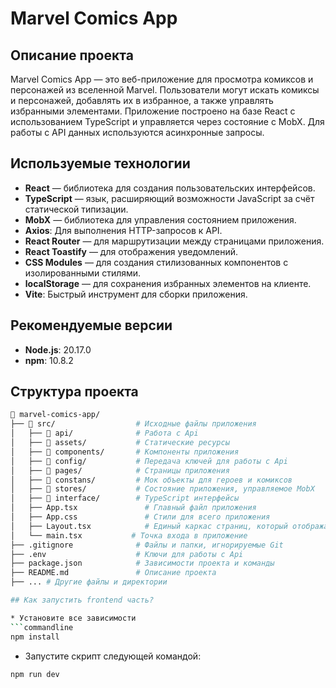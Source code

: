 # Marvel Comics App

## Описание проекта

Marvel Comics App — это веб-приложение для просмотра комиксов и персонажей из вселенной Marvel. Пользователи могут искать комиксы и персонажей, добавлять их в избранное, а также управлять избранными элементами. Приложение построено на базе React с использованием TypeScript и управляется через состояние с MobX. Для работы с API данных используются асинхронные запросы.

## Используемые технологии

- **React** — библиотека для создания пользовательских интерфейсов.
- **TypeScript** — язык, расширяющий возможности JavaScript за счёт статической типизации.
- **MobX** — библиотека для управления состоянием приложения.
- **Axios**: Для выполнения HTTP-запросов к API.
- **React Router** — для маршрутизации между страницами приложения.
- **React Toastify** — для отображения уведомлений.
- **CSS Modules** — для создания стилизованных компонентов с изолированными стилями.
- **localStorage** — для сохранения избранных элементов на клиенте.
- **Vite**: Быстрый инструмент для сборки приложения.

## Рекомендуемые версии

- **Node.js**: 20.17.0
- **npm**: 10.8.2

## Структура проекта

```bash
📁 marvel-comics-app/
├── 📁 src/                  # Исходные файлы приложения
│   ├── 📁 api/              # Работа с Api
│   ├── 📁 assets/           # Статические ресурсы 
│   ├── 📁 components/       # Компоненты приложения
│   ├── 📁 config/           # Передача ключей для работы с Api
│   ├── 📁 pages/            # Страницы приложения
│   ├── 📁 constans/         # Мок объекты для героев и комиксов
│   ├── 📁 stores/           # Состояние приложения, управляемое MobX
│   ├── 📁 interface/        # TypeScript интерфейсы
│   ├── App.tsx               # Главный файл приложения
│   ├── App.css               # Стили для всего приложения
│   ├── Layout.tsx            # Единый каркас страниц, который отображается на каждой странице приложения
│   └── main.tsx           # Точка входа в приложение
├── .gitignore              # Файлы и папки, игнорируемые Git
├── .env                    # Ключи для работы с Api
├── package.json            # Зависимости проекта и команды
├── README.md               # Описание проекта
├── ... # Другие файлы и директории

## Как запустить frontend часть?

* Установите все зависимости
```commandline
npm install 
```
* Запустите скрипт следующей командой:
```commandline
npm run dev
```
